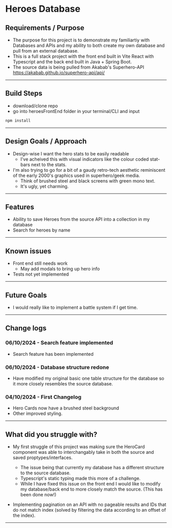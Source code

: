 # Heroes Database

## Requirements / Purpose

- The purpose for this project is to demonstrate my familiartiy with Databases and APIs and my ability to both create my own database and pull from an external database.
- This is a full stack project with the front end built in Vite React with Typescript and the back end built in Java + Spring Boot.
- The source data is being pulled from Akabab's Superhero-API https://akabab.github.io/superhero-api/api/

---

## Build Steps

- download/clone repo
- go into heroesFrontEnd folder in your terminal/CLI and input

```bash
npm install
```

---

## Design Goals / Approach

- Design-wise I want the hero stats to be easily readable
  - I've acheived this with visual indicators like the colour coded stat-bars next to the stats.
- I'm also trying to go for a bit of a gaudy retro-tech aesthetic reminiscent of the early 2000's graphics used in superhero/geek media.
  - Think of brushed steel and black screens with green mono text.
  - It's ugly, yet charming.

---

## Features

- Ability to save Heroes from the source API into a collection in my database
- Search for heroes by name

---

## Known issues

- Front end still needs work
  - May add modals to bring up hero info
- Tests not yet implemented

---

## Future Goals

- I would really like to implement a battle system if I get time.

---

## Change logs

### 06/10/2024 - Search feature implemented

- Search feature has been implemented

### 06/10/2024 - Database structure redone

- Have modified my original basic one table structure for the database so it more closely resembles the source database.

### 04/10/2024 - First Changelog

- Hero Cards now have a brushed steel background
- Other improved styling.

---

## What did you struggle with?

- My first struggle of this project was making sure the HeroCard component was able to interchangably take in both the source and saved proptypes/interfaces.

  - The issue being that currently my database has a different structure to the source database.
  - Typescript's static typing made this more of a challenge.
  - While I have fixed this issue on the front end I would like to modify my database/back end to more closely match the source. (This has been done now!)

- Implementing pagination on an API with no pageable results and IDs that do not match index (solved by filtering the data according to an offset of the index).

---
